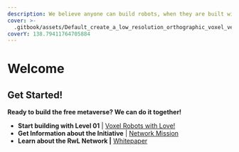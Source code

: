 ```yaml
---
description: We believe anyone can build robots, when they are built with love.
cover: >-
  .gitbook/assets/Default_create_a_low_resolution_orthographic_voxel_version_of_1.webp
coverY: 138.79411764705884
---
```


# Welcome

## Get Started!

**Ready to build the free metaverse?  We can do it together!** &#x20;

* **Start building with Level 01**  |  [Voxel Robots with Love!](voxel-series/introduction.md)
* **Get Information about the Initiative** |  [Network Mission](about-rwl/network-mission.md)
* **Learn about the RwL Network |** [Whitepaper](https://app.gitbook.com/o/aqyTPLGJA4bLthlhdWLH/s/Ua5ZeGc4YZch5oygAlLM/)

